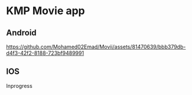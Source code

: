# KMP Movie app

## Android

https://github.com/Mohamed02Emad/Movii/assets/81470639/bbb379db-d4f3-42f2-8188-723bf9489991


## IOS 
Inprogress
